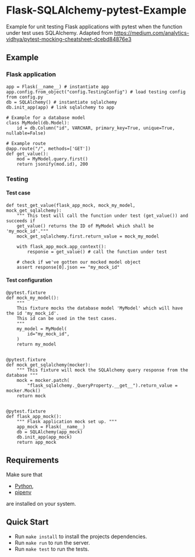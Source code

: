 # Flask-SQLAlchemy-pytest-Example
Example for unit testing Flask applications with pytest when the function under test uses SQLAlchemy. Adapted from https://medium.com/analytics-vidhya/pytest-mocking-cheatsheet-dcebd84876e3 

## Example
### Flask application
```
app = Flask(__name__) # instantiate app
app.config.from_object("config.TestingConfig") # load testing config from config.py
db = SQLAlchemy() # instantiate sqlalchemy
db.init_app(app) # link sqlalchemy to app

# Example for a database model
class MyModel(db.Model):
    id = db.Column("id", VARCHAR, primary_key=True, unique=True, nullable=False)

# Example route
@app.route("/", methods=['GET'])
def get_value():
    mod = MyModel.query.first()
    return jsonify(mod.id), 200
```

### Testing
#### Test case
```
def test_get_value(flask_app_mock, mock_my_model, mock_get_sqlalchemy):
    """ This test will call the function under test (get_value()) and succeeds if
    get_value() returns the ID of MyModel which shall be 'my_mock_id'."""
    mock_get_sqlalchemy.first.return_value = mock_my_model

    with flask_app_mock.app_context():
        response = get_value() # call the function under test

    # check if we've gotten our mocked model object
    assert response[0].json == "my_mock_id"

```

#### Test configuration
```
@pytest.fixture
def mock_my_model():
    """ 
    This fixture mocks the database model 'MyModel' which will have the id 'my_mock_id'. 
    This id can be used in the test cases.
    """
    my_model = MyModel(
        id="my_mock_id",
    )
    return my_model


@pytest.fixture
def mock_get_sqlalchemy(mocker):
    """ This fixture will mock the SQLAlchemy query response from the database """
    mock = mocker.patch(
        "flask_sqlalchemy._QueryProperty.__get__").return_value = mocker.Mock()
    return mock


@pytest.fixture
def flask_app_mock():
    """ Flask application mock set up. """
    app_mock = Flask(__name__)
    db = SQLAlchemy(app_mock)
    db.init_app(app_mock)
    return app_mock

```


## Requirements
Make sure that
- [Python](https://www.python.org/),
- [pipenv](https://pipenv.pypa.io/en/latest/)

are installed on your system.

## Quick Start
- Run `make install` to install the projects dependencies.
- Run `make run` to run the server.
- Run `make test` to run the tests.
